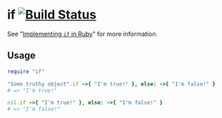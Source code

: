 # if [![Build Status](https://secure.travis-ci.org/mudge/if.png?branch=master)](http://travis-ci.org/mudge/if)

See "[Implementing `if` in Ruby](http://mudge.github.com/2012/07/09/implementing-if-in-ruby.html)" for more information.

## Usage

```ruby
require "if"

"Some truthy object".if ->{ "I'm true!" }, else: ->{ "I'm false!" }
# => "I'm true!"

nil.if ->{ "I'm true!" }, else: ->{ "I'm false!" }
# => "I'm false!"
```

